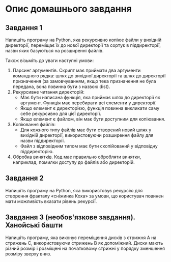 # Опис домашнього завдання

## Завдання 1
Напишіть програму на Python, яка рекурсивно копіює файли у вихідній директорії, переміщає їх до нової директорії та сортує в піддиректорії, назви яких базуються на розширенні файлів.

Також візьміть до уваги наступні умови:
1. Парсинг аргументів. Скрипт має приймати два аргументи командного рядка: шлях до вихідної директорії та шлях до директорії призначення (за замовчуванням, якщо тека призначення не була передана, вона повинна бути з назвою dist).
2. Рекурсивне читання директорій:
   * Має бути написана функція, яка приймає шлях до директорії як аргумент.
   Функція має перебирати всі елементи у директорії.
   * Якщо елемент є директорією, функція повинна викликати саму себе рекурсивно для цієї директорії.
   * Якщо елемент є файлом, він має бути доступним для копіювання.
3. Копіювання файлів:
    * Для кожного типу файлів має бути створений новий шлях у вихідній директорії, використовуючи розширення файлу для назви піддиректорії.
    * Файл з відповідним типом має бути скопійований у відповідну піддиректорію.
4. Обробка винятків. Код має правильно обробляти винятки, наприклад, помилки доступу до файлів або директорій.

## Завдання 2
Напишіть програму на Python, яка використовує рекурсію для створення фракталу «сніжинка Коха» за умови, що користувач повинен мати можливість вказати рівень рекурсії.

## Завдання 3 (необов'язкове завдання). Ханойські башти
Напишіть програму, яка виконує переміщення дисків з стрижня А на стрижень С, використовуючи стрижень В як допоміжний. Диски мають різний розмір і розміщені на початковому стрижні у порядку зменшення розміру зверху вниз.